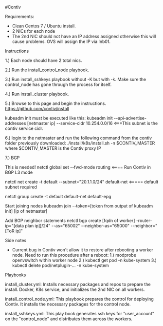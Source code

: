 #Contiv


Requirements:
- Clean Centos 7 / Ubuntu install.
- 2 NICs for each node
- The 2nd NIC should not have an IP address assigned otherwise this will cause problems.  OVS will assign the IP via Inb01.


Instructions

1.) Each node should have 2 total nics.

2.) Run the install_control_node playbook.

3.) Run install_sshkeys playbook without -K but with -k.  Make sure the control_node has gone through the process for itself.

4.) Run install_cluster playbook.


5.) Browse to this page and begin the instructions.
https://github.com/contiv/install

kubeadm init must be executed like this:
kubeadm init --api-advertise-addresses [netmaster ip] --service-cidr 10.254.0.0/16   <===This subnet is the contiv service cidr.

6.) login to the netmaster and run the following command from the contiv folder previously downloaded:
./install/k8s/install.sh -n $CONTIV_MASTER where $CONTIV_MASTER is the Contiv proxy IP

7.) BGP

This is needed!
netctl global set --fwd-mode routing    <==== Run Contiv in BGP L3 mode

netctl net create -t default --subnet="20.1.1.0/24" default-net   <===== default subnet required

netctl group create -t default default-net default-epg


Start joining nodes
kubeadm join --token=[token from output of kubeadm init] [ip of netmaster]


Add BGP neighbor statements
netctl bgp create [fqdn of worker] -router-ip="[data plan ip]]/24" --as="65002" --neighbor-as="65000" --neighbor="[ToR ip]"



Side notes
- Current bug in Contiv won't allow it to restore after rebooting a worker node.  Need to run this procedure after a reboot:
	1.) modprobe openvswitch within worker node
	2.) kubectl get pod -n kube-system
	3.) kubectl delete pod/netplugin-... -n kube-system


Playbooks

install_cluster.yml:
Installs necessary packages and repos to prepare the install.  Docker, K8s service, and initializes the 2nd NIC on all workers.

install_control_node.yml:
This playbook prepares the control for deploying Contiv.  It installs the necessary packages for the control node.

install_sshkeys.yml:
This play book generates ssh keys for "user_account" on the "control_node" and distributes them across the workers.




